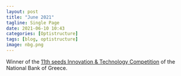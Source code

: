 ```yaml
---
layout: post
title: "June 2021"
tagline: Single Page
date: 2021-06-10 10:43
categories: [Optistructure]
tags: [blog, optistructure]
image: nbg.png
---
```


Winner of the <a href="https://www.nbg.gr/en/business/business-seeds/winners" target="_blank">11th seeds Innovation & Technology Competition</a> of the National Bank of Greece.
